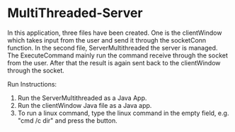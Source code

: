 # MultiThreaded-Server

In this application, three files have been created. One is the clientWindow which takes input from the user and send 
it through the socketConn function. In the second file, ServerMultithreaded the server is managed. 
The ExecuteCommand mainly run the command receive through the socket from the user. 
After that the result is again sent back to the clientWindow through the socket.

Run Instructions:
1. Run the ServerMultithreaded as a Java App.
2. Run the clientWindow Java file as a Java app.
3. To run a linux command, type the linux command in the empty field, e.g. "cmd /c dir" and press the button.
